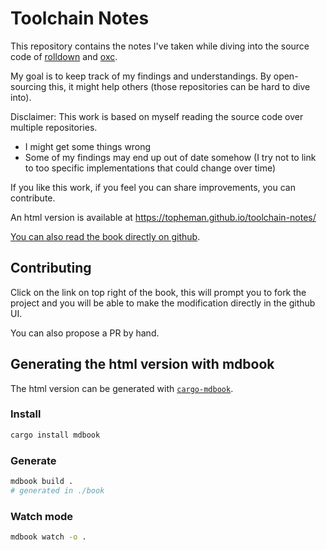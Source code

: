 # Toolchain Notes

This repository contains the notes I've taken while diving into the source code of [rolldown](https://github.com/rolldown/rolldown) and [oxc](https://github.com/oxc-project/oxc).

My goal is to keep track of my findings and understandings. By open-sourcing this, it might help others (those repositories can be hard to dive into).

Disclaimer: This work is based on myself reading the source code over multiple repositories.

- I might get some things wrong
- Some of my findings may end up out of date somehow (I try not to link to too specific implementations that could change over time)

If you like this work, if you feel you can share improvements, you can contribute.

An html version is available at <https://topheman.github.io/toolchain-notes/>

[You can also read the book directly on github](./src/SUMMARY.md).

## Contributing

Click on the link on top right of the book, this will prompt you to fork the project and you will be able to make the modification directly in the github UI.

You can also propose a PR by hand.

## Generating the html version with mdbook

The html version can be generated with [`cargo-mdbook`](https://crates.io/crates/mdbook).

### Install

```sh
cargo install mdbook
```

### Generate

```sh
mdbook build .
# generated in ./book
```

### Watch mode

```sh
mdbook watch -o .
```

